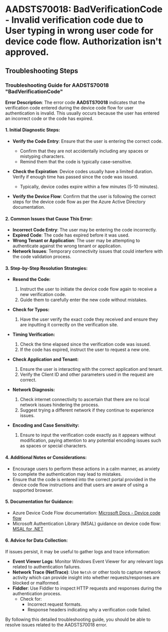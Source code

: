 # AADSTS70018: BadVerificationCode - Invalid verification code due to User typing in wrong user code for device code flow. Authorization isn't approved.


## Troubleshooting Steps
### Troubleshooting Guide for AADSTS70018 "BadVerificationCode"

**Error Description**: 
The error code **AADSTS70018** indicates that the verification code entered during the device code flow for user authentication is invalid. This usually occurs because the user has entered an incorrect code or the code has expired.

#### **1. Initial Diagnostic Steps:**
- **Verify the Code Entry**: Ensure that the user is entering the correct code. 
  - Confirm that they are not accidentally including any spaces or mistyping characters.
  - Remind them that the code is typically case-sensitive.
  
- **Check the Expiration**: Device codes usually have a limited duration. Verify if enough time has passed since the code was issued.
  - Typically, device codes expire within a few minutes (5-10 minutes).

- **Verify the Device Flow**: Confirm that the user is following the correct steps for the device code flow as per the Azure Active Directory documentation.
  
#### **2. Common Issues that Cause This Error:**
- **Incorrect Code Entry**: The user may be entering the code incorrectly.
- **Expired Code**: The code has expired before it was used.
- **Wrong Tenant or Application**: The user may be attempting to authenticate against the wrong tenant or application.
- **Network Issues**: Temporary connectivity issues that could interfere with the code validation process.

#### **3. Step-by-Step Resolution Strategies:**
- **Resend the Code:**
  1. Instruct the user to initiate the device code flow again to receive a new verification code.
  2. Guide them to carefully enter the new code without mistakes.

- **Check for Typos:**
  1. Have the user verify the exact code they received and ensure they are inputting it correctly on the verification site.
  
- **Timing Verification:**
  1. Check the time elapsed since the verification code was issued.
  2. If the code has expired, instruct the user to request a new one.

- **Check Application and Tenant:**
  1. Ensure the user is interacting with the correct application and tenant.
  2. Verify the Client ID and other parameters used in the request are correct.

- **Network Diagnosis:**
  1. Check internet connectivity to ascertain that there are no local network issues hindering the process.
  2. Suggest trying a different network if they continue to experience issues.

- **Encoding and Case Sensitivity:**
  1. Ensure to input the verification code exactly as it appears without modification, paying attention to any potential encoding issues such as spaces or special characters.

#### **4. Additional Notes or Considerations:**
- Encourage users to perform these actions in a calm manner, as anxiety to complete the authentication may lead to mistakes.
- Ensure that the code is entered into the correct portal provided in the device code flow instructions and that users are aware of using a supported browser.
  
#### **5. Documentation for Guidance:**
- Azure Device Code Flow documentation: [Microsoft Docs - Device code flow](https://learn.microsoft.com/en-us/azure/active-directory/develop/v2-oauth-device-code)
- Microsoft Authentication Library (MSAL) guidance on device code flow: [MSAL for .NET](https://learn.microsoft.com/en-us/azure/active-directory/develop/msal-net-overview)

#### **6. Advice for Data Collection:**
If issues persist, it may be useful to gather logs and trace information:

- **Event Viewer Logs**: Monitor Windows Event Viewer for any relevant logs related to authentication failures.
- **Network Trace (NetTrace)**: Use `Netsh` or other tools to capture network activity which can provide insight into whether requests/responses are blocked or malformed.
- **Fiddler**: Use Fiddler to inspect HTTP requests and responses during the authentication process.
  - Check for:
    - Incorrect request formats.
    - Response headers indicating why a verification code failed.

By following this detailed troubleshooting guide, you should be able to resolve issues related to the AADSTS70018 error.
